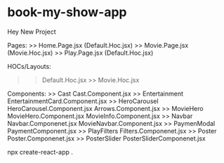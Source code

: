 # book-my-show-app

Hey New Project

Pages: >> Home.Page.jsx (Default.Hoc.jsx) >> Movie.Page.jsx (Movie.Hoc.jsx) >> Play.Page.jsx (Default.Hoc.jsx)

HOCs/Layouts:  
 >> Default.Hoc.jsx >> Movie.Hoc.jsx

Components: >> Cast Cast.Component.jsx >> Entertainment EntertainmentCard.Component.jsx >> HeroCarousel HeroCarousel.Component.jsx
Arrows.Component.jsx >> MovieHero MovieHero.Component.jsx
MovieInfo.Component.jsx >> Navbar Navbar.Componenet.jsx
MovieNavbar.Component.jsx >> PaymenModal PaymentComponent.jsx >> PlayFilters Filters.Componenet.jsx >> Poster Poster.Componenet.jsx >> PosterSlider PosterSliderComponenet.jsx

npx create-react-app .
